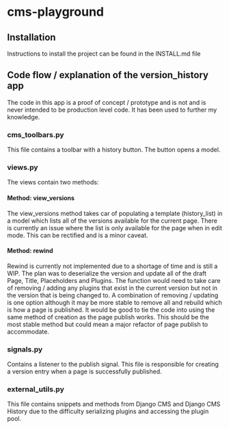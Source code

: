 
# cms-playground

## Installation
Instructions to install the project can be found in the INSTALL.md file

## Code flow / explanation of the version_history app

The code in this app is a proof of concept / prototype and is not and is never intended to be production level code. It has been used to further my knowledge.

### cms_toolbars.py
This file contains a toolbar with a history button. The button opens a model.

### views.py
The views contain two methods:

#### Method: view_versions
The view_versions method takes car of populating a template (history_list) in a model which lists all of the versions available for the current page.
There is currently an issue where the list is only available for the page when in edit mode. This can be rectified and is a minor caveat.

#### Method: rewind
Rewind is currently not implemented due to a shortage of time and is still a WIP. The plan was to deserialize the version and update all of the draft Page, Title, Placeholders and Plugins.
The function would need to take care of removing / adding any plugins that exist in the current version but not in the version that is being changed to. A combination of removing / updating is one option although it may be more stable to remove all and rebuild which is how a page is published.
It would be good to tie the code into using the same method of creation as the page publish works. This should be the most stable method but could mean a major refactor of page publish to accommodate.

### signals.py
Contains a listener to the publish signal. This file is responsible for creating a version entry when a page is successfully published.

### external_utils.py
This file contains snippets and methods from Django CMS and Django CMS History due to the difficulty serializing plugins and accessing the plugin pool.